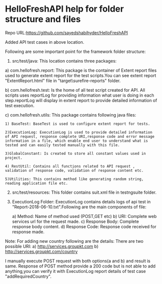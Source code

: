 # HelloFreshAPI help for folder structure and files

Repo URL:https://github.com/sayedshabihyder/HelloFreshAPI

Added API test cases in above location.

Following are some important point for the framework folder structure:

1. src/test/java: This location contains three packages:

a) com.hellofresh.report: This package is the container of Extent report files used to generate extent report for the test scripts.You can see extent report "ExtentReport.html" file in "target\surefire-reports" folder.

b) com.hellofresh.test: Is the home of all test script created for API. All scripts uses reportLog for providing information what user is doing in each step.reportLog will display in extent report to provide detailed information of test execution.

c) com.hellofresh.utils: This package contains following java files:

    1) BaseTest: BaseTest is used to configure extent report for tests.
	
	2)ExecutionLog: ExecutionLog is used to provide detailed information of API request, response complete URI,response code and error message information in a file, which enable end user to understand what is tested and can easily tested manually with this file.
	
	3)GlobalConstant: Is created to store all constant values used in project.
	
	4) RestUtil: Contains all functions related to API request , validation of response code, validation of response content etc.
	
	5)Utilities: This contains method like generating random string, reading application file etc.
	
2. src/test/resources: This folder contains suit.xml file in testngsuite folder.

3. ExecutionLog Folder: ExecutionLog contains details logs of api test in "Report-2018-06-10.txt".Following are the main components of file:

   a) Method: Name of method used (POST,GET etc)
   b) URI: Complete web services url for the request made.
   c) Response Body: Complete response body content.
   d) Response Code: Response code received for response made.
   
 Note: For adding new country following are the details:
 There are two possible URI:
  a) http://services.groupkt.com
  b) http://services.groupkt.com/country
 
 I manually execute POST request with both options(a and b) and result is same. Response of POST method provide a 200 code but is not able to add anything,you can verify it with ExecutionLog report details of test case "addRequiredCountry".
 
 
 

